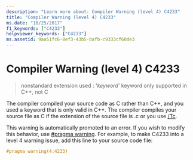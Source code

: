 ```yaml
---
description: "Learn more about: Compiler Warning (level 4) C4233"
title: "Compiler Warning (level 4) C4233"
ms.date: "10/25/2017"
f1_keywords: ["C4233"]
helpviewer_keywords: ["C4233"]
ms.assetid: 9aa51fc6-8ef3-43b5-bafb-c9333cf60de3
---
```

# Compiler Warning (level 4) C4233

> nonstandard extension used : '*keyword*' keyword only supported in C++, not C

The compiler compiled your source code as C rather than C++, and you used a keyword that is only valid in C++. The compiler compiles your source file as C if the extension of the source file is .c or you use [/Tc](../../build/reference/tc-tp-tc-tp-specify-source-file-type.md).

This warning is automatically promoted to an error. If you wish to modify this behavior, use [#pragma warning](../../preprocessor/warning.md). For example, to make C4233 into a level 4 warning issue, add this line to your source code file:

```cpp
#pragma warning(4:4233)
```
